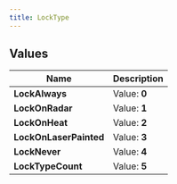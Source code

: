 ```yaml
---
title: LockType
---
```


## Values

| Name | Description |
| ---- | ----------- |
| **LockAlways** | Value: **0** |
| **LockOnRadar** | Value: **1** |
| **LockOnHeat** | Value: **2** |
| **LockOnLaserPainted** | Value: **3** |
| **LockNever** | Value: **4** |
| **LockTypeCount** | Value: **5** |


